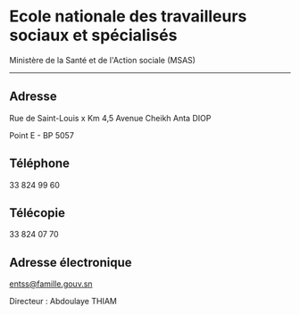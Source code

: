 # Ecole nationale des travailleurs sociaux et spécialisés

Ministère de la Santé et de l'Action sociale (MSAS)  

------------------------------------------------------

**Adresse**
-----------

Rue de Saint-Louis x Km 4,5 Avenue Cheikh Anta DIOP  
  
Point E - BP 5057

**Téléphone**
-------------

33 824 99 60

**Télécopie**
-------------

33 824 07 70

**Adresse électronique**
------------------------

[entss@famille.gouv.sn](../../../services/entssfamillegouvsn.md)

Directeur : Abdoulaye THIAM